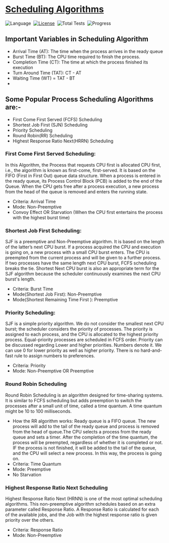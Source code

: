 # [Scheduling Algorithms](https://github.com/PrakharPipersania/Scheduling-Algorithms)

![Language](https://img.shields.io/badge/Language-C-255fcc.svg)&nbsp;
[![License](https://img.shields.io/badge/License-MIT-orange.svg)](./LICENSE)&nbsp;
![Total Tests](https://img.shields.io/badge/Total%20Tests-58%20(All%20Passed)-purple.svg)&nbsp;
![Progress](https://img.shields.io/badge/Progress-100%25-brightgreen.svg)&nbsp;

## Important Variables in Scheduling Algorithm
* Arrival Time (AT): The time when the process arrives in the ready queue
* Burst Time (BT): The CPU time required to finish the process. 
* Completion Time (CT): The time at which the  process finished its execution
* Turn Around Time (TAT): CT - AT
* Waiting Time (WT) = TAT - BT
* 
## Some Popular Process Scheduling Algorithms are:-
* First Come First Served (FCFS) Scheduling
* Shortest Job First (SJN) Scheduling
* Priority Scheduling
* Round Robin(RR) Scheduling
* Highest Response Ratio Next(HRRN) Scheduling

### First Come First Served Scheduling:
In this Algorithm, the Process that requests CPU first is allocated CPU first, i.e., the algorithm is known as first-come, first-served. It is based on the FIFO (First in First Out) queue data structure. When a process is entered in the ready queue, its Process Control Block (PCB) is added to the end of the Queue. When the CPU gets free after a process execution, a new process from the head of the queue is removed and enters the running state.
* Criteria: Arrival Time
* Mode: Non-Preemptive
* Convoy Effect OR Starvation (When the CPU first entertains the process with the highest burst time)

### Shortest Job First Scheduling:
SJF is a preemptive and Non-Preemptive algorithm. It is based on the length of the latter’s next CPU burst. If a process acquired the CPU and execution is going on, a new process with a small CPU burst enters. The CPU is preempted from the current process and will be given to a further process. If two processes have the same length next CPU burst, FCFS scheduling breaks the tie. Shortest Next CPU burst is also an appropriate term for the SJF algorithm because the scheduler continuously examines the next CPU burst's length.
* Criteria: Burst Time
* Mode(Shortest Job First): Non-Preemptive
* Mode(Shortest Remaining Time First ): Preemptive

### Priority Scheduling:
SJF is a simple priority algorithm. We do not consider the smallest next CPU burst; the scheduler considers the priority of processes. The priority is assigned to each process, and the CPU is allocated to the highest priority process. Equal-priority processes are scheduled in FCFS order. Priority can be discussed regarding Lower and higher priorities. Numbers denote it. We can use 0 for lower priority as well as higher priority. There is no hard-and-fast rule to assign numbers to preferences.
* Criteria: Priority
* Mode: Non-Preemptive OR Preemptive

### Round Robin Scheduling
Round Robin Scheduling is an algorithm designed for time-sharing systems. It is similar to FCFS scheduling but adds preemption to switch the processes after a small unit of time, called a time quantum. A time quantum might be 10 to 100 milliseconds.
* How the RR algorithm works: Ready queue is a FIFO queue. The new process will add to the tail of the ready queue and process is removed from the head of queue.The CPU selects a process from the ready queue and sets a timer. After the completion of the time quantum, the process will be preempted, regardless of whether it is completed or not. IF the process is not finished, it will be added to the tail of the queue, and the CPU will select a new process. In this way, the process is going on.
* Criteria: Time Quantum
* Mode: Preemptive
* No Starvation

### Highest Response Ratio Next Scheduling
Highest Response Ratio Next (HRNN) is one of the most optimal scheduling algorithms. This non-preemptive algorithm schedules based on an extra parameter called Response Ratio. A Response Ratio is calculated for each of the available jobs, and the Job with the highest response ratio is given priority over the others.
* Criteria: Response Ratio
* Mode: Non-Preemptive
